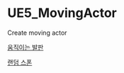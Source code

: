 # UE5_MovingActor
Create moving actor

[움직이는 발판](https://cksgh.tistory.com/entry/UE5-C-%EB%A1%9C-%EC%9B%80%EC%A7%81%EC%9D%B4%EB%8A%94-%EC%95%A1%ED%84%B0-%EA%B5%AC%ED%98%84%ED%95%98%EA%B8%B01-%EB%B0%9C%ED%8C%90-%EA%B5%AC%ED%98%84%EA%B3%BC-%EC%9D%B4%EB%8F%99%EB%A1%9C%EC%A7%81-%EC%BB%B4%ED%8F%AC%EB%84%8C%ED%8A%B8%EB%A1%9C-%EB%B6%84%EB%A6%AC)

[랜덤 스폰](https://cksgh.tistory.com/entry/UE5-C-%EB%A1%9C-%EC%9B%80%EC%A7%81%EC%9D%B4%EB%8A%94-%EC%95%A1%ED%84%B0-%EA%B5%AC%ED%98%84%ED%95%98%EA%B8%B02-SpawnerActor%EB%A5%BC-%EC%9D%B4%EC%9A%A9%ED%95%9C-%EB%9E%9C%EB%8D%A4-%EB%B0%9C%ED%8C%90-%EC%83%9D%EC%84%B1)
